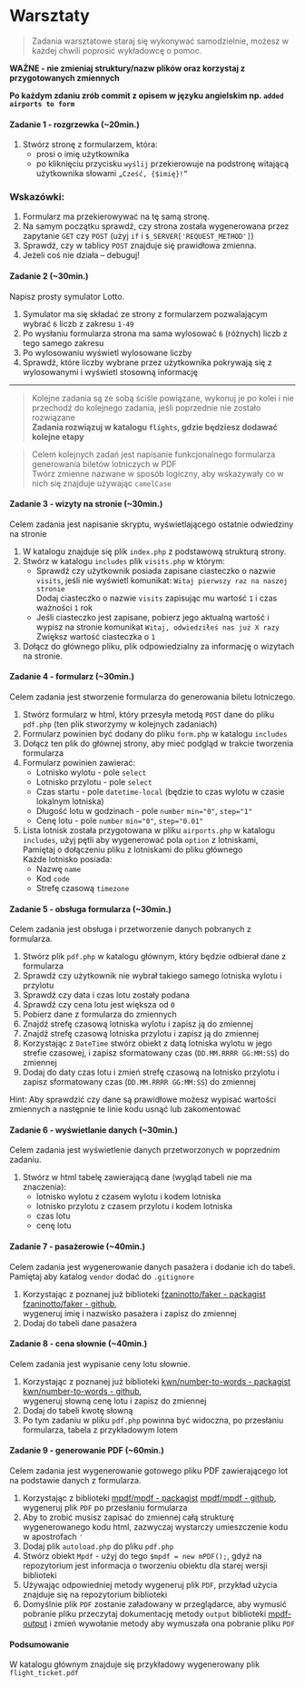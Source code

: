 #  Warsztaty

> Zadania warsztatowe staraj się wykonywać samodzielnie, możesz w każdej chwili poprosić wykładowcę o pomoc.

**WAŻNE -  nie zmieniaj struktury/nazw plików oraz korzystaj z przygotowanych zmiennych**  

**Po każdym zdaniu zrób commit z opisem w języku angielskim np. `added airports to form`**

#### Zadanie 1 - rozgrzewka (~20min.)

1. Stwórz stronę z formularzem, która:  
   * prosi o imię użytkownika
   * po kliknięciu przycisku `wyślij` przekierowuje na podstronę witającą użytkownika słowami `„Cześć, {$imię}!”`
   
### Wskazówki:
1. Formularz ma przekierowywać na tę samą stronę.
2. Na samym początku sprawdź, czy strona została wygenerowana przez zapytanie ```GET``` czy ```POST``` (użyj `if` i ```$_SERVER['REQUEST_METHOD']```)
3. Sprawdź, czy w tablicy `POST` znajduje się prawidłowa zmienna.
4. Jeżeli coś nie działa &ndash; debuguj!

#### Zadanie 2 (~30min.)

Napisz prosty symulator Lotto.  
1. Symulator ma się składać ze strony z formularzem pozwalającym wybrać `6` liczb z zakresu `1-49`
2. Po wysłaniu formularza strona ma sama wylosować `6` (różnych) liczb z tego samego zakresu
3. Po wylosowaniu wyświetl wylosowane liczby
4. Sprawdź, które liczby wybrane przez użytkownika pokrywają się z wylosowanymi i wyświetl stosowną informację

-------------------------------------------------------------------------------

> Kolejne zadania są ze sobą ściśle powiązane, wykonuj je po kolei i nie przechodź do kolejnego zadania, jeśli poprzednie nie zostało rozwiązane  
> **Zadania rozwiązuj w katalogu `flights`, gdzie będziesz dodawać kolejne etapy**  

> Celem kolejnych zadań jest napisanie funkcjonalnego formularza generowania biletów lotniczych w PDF  
> Twórz zmienne nazwane w sposób logiczny, aby wskazywały co w nich się znajduje używając `camelCase`

#### Zadanie 3 - wizyty na stronie (~30min.)

Celem zadania jest napisanie skryptu, wyświetlającego ostatnie odwiedziny na stronie
1. W katalogu znajduje się plik `index.php` z podstawową strukturą strony.
2. Stwórz w katalogu `includes` plik `visits.php` w którym:  
   * Sprawdź czy użytkownik posiada zapisane ciasteczko o nazwie `visits`, jeśli nie wyświetl komunikat: `Witaj pierwszy raz na naszej stronie`  
     Dodaj ciasteczko o nazwie `visits` zapisując mu wartość `1` i czas ważności `1` rok
   * Jeśli ciasteczko jest zapisane, pobierz jego aktualną wartość i wypisz na stronie komunikat `Witaj, odwiedziłeś nas już X razy`  
     Zwiększ wartość ciasteczka o `1`
3. Dołącz do głównego pliku, plik odpowiedzialny za informację o wizytach na stronie.

#### Zadanie 4 - formularz (~30min.)
 
 Celem zadania jest stworzenie formularza do generowania biletu lotniczego.  
 
 1. Stwórz formularz w html, który przesyła metodą `POST` dane do pliku `pdf.php` (ten plik stworzymy w kolejnych zadaniach)
 2. Formularz powinien być dodany do pliku `form.php` w katalogu `includes`
 3. Dołącz ten plik do głównej strony, aby mieć podgląd w trakcie tworzenia formularza
 4. Formularz powinien zawierać:  
    * Lotnisko wylotu - pole `select`
    * Lotnisko przylotu - pole `select`
    * Czas startu - pole `datetime-local` (będzie to czas wylotu w czasie lokalnym lotniska)
    * Długość lotu w godzinach - pole `number` `min="0"`, `step="1"`
    * Cenę lotu - pole `number` `min="0"`, `step="0.01"`
 5. Lista lotnisk została przygotowana w pliku `airports.php` w katalogu `includes`, użyj pętli aby wygenerować pola `option` z lotniskami,  
    Pamiętaj o dołączeniu pliku z lotniskami do pliku głównego  
    Każde lotnisko posiada:
    * Nazwę `name`
    * Kod `code`
    * Strefę czasową `timezone`
    
#### Zadanie 5 - obsługa formularza (~30min.)

Celem zadania jest obsługa i przetworzenie danych pobranych z formularza.  

1. Stwórz plik `pdf.php` w katalogu głównym, który będzie odbierał dane z formularza
2. Sprawdź czy użytkownik nie wybrał takiego samego lotniska wylotu i przylotu
3. Sprawdź czy data i czas lotu zostały podana
4. Sprawdź czy cena lotu jest większa od `0`
5. Pobierz dane z formularza do zmiennych
6. Znajdź strefę czasową lotniska wylotu i zapisz ją do zmiennej
7. Znajdź strefę czasową lotniska przylotu i zapisz ją do zmiennej
8. Korzystając z `DateTime` stwórz obiekt z datą lotniska wylotu w jego strefie czasowej, i zapisz sformatowany czas (`DD.MM.RRRR GG:MM:SS`) do zmiennej 
9. Dodaj do daty czas lotu i zmień strefę czasową na lotnisko przylotu i zapisz sformatowany czas (`DD.MM.RRRR GG:MM:SS`) do zmiennej

Hint: Aby sprawdzić czy dane są prawidłowe możesz wypisać wartości zmiennych a następnie te linie kodu usnąć lub zakomentować

#### Zadanie 6 - wyświetlanie danych (~30min.)

Celem zadania jest wyświetlenie danych przetworzonych w poprzednim zadaniu.  

1. Stwórz w html tabelę zawierającą dane (wygląd tabeli nie ma znaczenia):  
   * lotnisko wylotu z czasem wylotu i kodem lotniska
   * lotnisko przylotu z czasem przylotu i kodem lotniska
   * czas lotu
   * cenę lotu

#### Zadanie 7 - pasażerowie (~40min.)

Celem zadania jest wygenerowanie danych pasażera i dodanie ich do tabeli.  
Pamiętaj aby katalog `vendor` dodać do `.gitignore`  

1. Korzystając z poznanej już biblioteki [fzaninotto/faker - packagist][fzaninotto/faker-packagist] [fzaninotto/faker - github][fzaninotto/faker-github],  
   wygeneruj imię i nazwisko pasażera i zapisz do zmiennej
2. Dodaj do tabeli dane pasażera

#### Zadanie 8 - cena słownie (~40min.)

Celem zadania jest wypisanie ceny lotu słownie.  

1. Korzystając z poznanej już biblioteki [kwn/number-to-words - packagist][kwn/number-to-words-packagist] [kwn/number-to-words - github][kwn/number-to-words-github],  
   wygeneruj słowną cenę lotu i zapisz do zmiennej
2. Dodaj do tabeli kwotę słowną
3. Po tym zadaniu w pliku `pdf.php` powinna być widoczna, po przesłaniu formularza, tabela z przykładowym lotem

#### Zadanie 9 - generowanie PDF (~60min.)

Celem zadania jest wygenerowanie gotowego pliku PDF zawierającego lot na podstawie danych z formularza.  

1. Korzystając z biblioteki [mpdf/mpdf - packagist][mpdf/mpdf-packagist] [mpdf/mpdf - github][mpdf/mpdf-github],  
   wygeneruj plik `PDF` po przesłaniu formularza
2. Aby to zrobić musisz zapisać do zmiennej całą strukturę wygenerowanego kodu html, zazwyczaj wystarczy umieszczenie kodu w apostrofach `'`
3. Dodaj plik `autoload.php` do pliku `pdf.php`
4. Stwórz obiekt `Mpdf` - użyj do tego `$mpdf = new mPDF();`, gdyż na repozytorium jest informacja o tworzeniu obiektu dla starej wersji biblioteki
5. Używając odpowiedniej metody wygeneruj plik `PDF`, przykład użycia znajduje się na repozytorium biblioteki
6. Domyślnie plik `PDF` zostanie załadowany w przeglądarce, aby wymusić pobranie pliku przeczytaj dokumentację metody `output` biblioteki [mpdf-output][mpdf-output] i zmień wywołanie metody aby wymuszała ona pobranie pliku `PDF`

#### Podsumowanie

W katalogu głównym znajduje się przykładowy wygenerowany plik `flight_ticket.pdf`

<!-- Links -->
[fzaninotto/faker-packagist]:https://packagist.org/packages/fzaninotto/faker
[fzaninotto/faker-github]:https://github.com/fzaninotto/Faker
[kwn/number-to-words-packagist]:https://packagist.org/packages/kwn/number-to-words
[kwn/number-to-words-github]:https://github.com/kwn/number-to-words
[mpdf/mpdf-packagist]:https://packagist.org/packages/mpdf/mpdf
[mpdf/mpdf-github]:https://github.com/mpdf/mpdf
[mpdf-output]:https://mpdf.github.io/reference/mpdf-functions/output.html